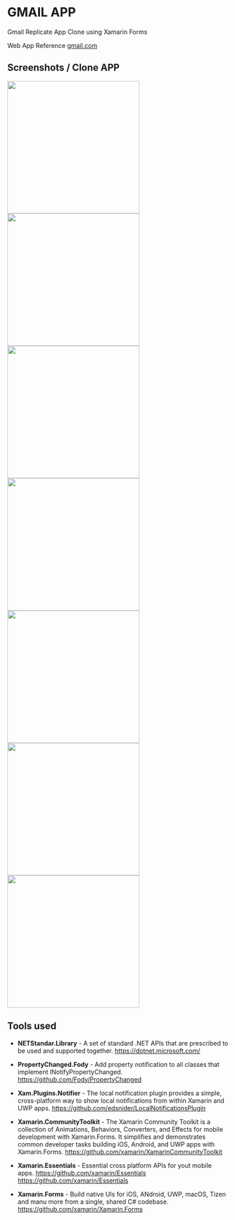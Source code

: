 # GMAIL APP

Gmail Replicate App Clone using Xamarin Forms

Web App Reference [gmail.com](https://play.google.com/store/apps/details?id=com.google.android.gm&hl=es_DO&gl=US)

## Screenshots / Clone APP


<img src="screenshot/demo.gif" width="300" />
<br />
<img src="screenshot/ss1.jpg" width="300" />
<img src="screenshot/ss2.jpg" width="300" />
<img src="screenshot/ss3.jpg" width="300" />
<img src="screenshot/ss4.jpg" width="300" />
<img src="screenshot/ss5.jpg" width="300" />
<img src="screenshot/ss6.jpg" width="300" />


## Tools used

- **NETStandar.Library** - A set of standard .NET APIs that are prescribed to be used and supported together.
<https://dotnet.microsoft.com/>

- **PropertyChanged.Fody** - Add property notification to all classes that implement INotifyPropertyChanged.
<https://github.com/Fody/PropertyChanged>

- **Xam.Plugins.Notifier** - The local notification plugin provides a simple, cross-platform way to show local notifications from within Xamarin and UWP apps.
<https://github.com/edsnider/LocalNotificationsPlugin>

- **Xamarin.CommunityToolkit** - The Xamarin Community Toolkit is a collection of Animations, Behaviors, Converters, and Effects for mobile development with Xamarin.Forms. It simplifies and demonstrates common developer tasks building iOS, Android, and UWP apps with Xamarin.Forms.
<https://github.com/xamarin/XamarinCommunityToolkit>

- **Xamarin.Essentials** -  Essential cross platform APIs for yout mobile apps. https://github.com/xamarin/Essentials
<https://github.com/xamarin/Essentials>

- **Xamarin.Forms** - Build native UIs for iOS, ANdroid, UWP, macOS, Tizen and manu more from a single, shared C# codebase.
<https://github.com/xamarin/Xamarin.Forms>
